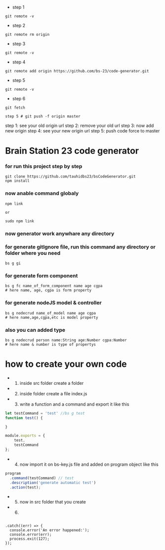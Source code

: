 
- step 1
```
git remote -v
```

- step 2
````
git remote rm origin
````

- step 3
````
git remote -v
````
- step 4
````
git remote add origin https://github.com/bs-23/code-generator.git
````
- step 5
````
git remote -v
````
- step 6
````
git fetch
````

````
step 5 # git push -f origin master
````


step 1: see your old origin url
step 2: remove your old url
step 3: now add new origin
step 4: see your new origin url 
step 5: push code force to master 













# Brain Station 23 code generator

### for run this project step by step
```
git clone https://github.com/tauhidbs23/bsCodeGenerator.git
npm install
```

### now anable command globaly
```
npm link

or 

sudo npm link
```
### now generator work anywhare any directory

### for generate gitIgnore file, run this command any directory or folder where you need 
```
bs g gi

```


### for generate form component
```
bs g fc name_of_form_component name age cgpa
# here name, age, cgpa is form property
```

### for generate nodeJS model & controller
```
bs g nodecrud name_of_model name age cgpa
# here name,age,cgpa,etc is model property
```

### also you can added type 
```
bs g nodecrud person name:String age:Number cgpa:Number
# here name & number is type of propertys

```

# how to create your own code 
- 1. inside src folder create a folder 
- 2. inside folder create a file index.js
- 3. write a function and a command and export it like this 
```js
let testCommand = 'test' //bs g test
function test() {

}

module.exports = {
    test,
    testCommand
};
```
- 4. now import it on bs-key.js file and added on program object like this
```js
program
  .command(testCommand) // test
  .description('generate automatic test')
  .action(test);
```

- 5. now in src folder that you create 
- 6. 


```shell

.catch((err) => {
  console.error('An error happened:');
  console.error(err);
  process.exit(127);
});

```

